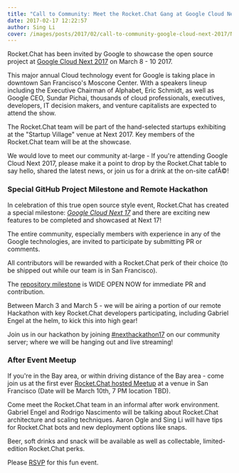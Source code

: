 ```yaml
---
title: "Call to Community: Meet the Rocket.Chat Gang at Google Cloud Next 2017"
date: 2017-02-17 12:22:57
author: Sing Li
cover: /images/posts/2017/02/call-to-community-google-cloud-next-2017/Next17-1.jpg
---
```

Rocket.Chat has been invited by Google to showcase the open source project at [Google Cloud Next 2017](https://cloudnext.withgoogle.com/) on March 8 - 10 2017.

This major annual Cloud technology event for Google is taking place in downtown San Francisco's Moscone Center. With a speakers lineup including the Executive Chairman of Alphabet, Eric Schmidt, as well as Google CEO, Sundar Pichai, thousands of cloud professionals, executives, developers, IT decision makers, and venture capitalists are expected to attend the show.

The Rocket.Chat team will be part of the hand-selected startups exhibiting at the "Startup Village" venue at Next 2017\. Key members of the Rocket.Chat team will be at the showcase.

We would love to meet our community at-large - If you're attending Google Cloud Next 2017, please make it a point to drop by the Rocket.Chat table to say hello, shared the latest news, or join us for a drink at the on-site cafÃ©!

### Special GitHub Project Milestone and Remote Hackathon

In celebration of this true open source style event, Rocket.Chat has created a special milestone: _[Google Cloud Next 17](https://github.com/RocketChat/Rocket.Chat/milestone/64)_ and there are exciting new features to be completed and showcased at Next 17!

The entire community, especially members with experience in any of the Google technologies, are invited to participate by submitting PR or comments.

All contributors will be rewarded with a Rocket.Chat perk of their choice (to be shipped out while our team is in San Francisco).

The [repository milestone](https://github.com/RocketChat/Rocket.Chat/milestone/64) is WIDE OPEN NOW for immediate PR and contribution.

Between March 3 and March 5 - we will be airing a portion of our remote Hackathon with key Rocket.Chat developers participating, including Gabriel Engel at the helm, to kick this into high gear!

Join us in our hackathon by joining [#nexthackathon17](https://open.rocket.chat/channel/nexthackathon17) on our community server; where we will be hanging out and live streaming!

### After Event Meetup

If you're in the Bay area, or within driving distance of the Bay area - come join us at the first ever [Rocket.Chat hosted Meetup](https://www.meetup.com/Rocket-Chat-San-Francisco-Bay-Area/events/237858761/) at a venue in San Francisco (Date will be March 10th, 7 PM location TBD).

Come meet the Rocket.Chat team in an informal after work environment. Gabriel Engel and Rodrigo Nascimento will be talking about Rocket.Chat architecture and scaling techniques. Aaron Ogle and Sing Li will have tips for Rocket.Chat bots and new deployment options like snaps.

Beer, soft drinks and snack will be available as well as collectable, limited-edition Rocket.Chat perks.

Please [RSVP](https://www.meetup.com/Rocket-Chat-San-Francisco-Bay-Area/events/237858761/) for this fun event.
